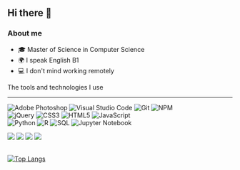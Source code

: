 ## Hi there 👋

### About me

- 🎓 Master of Science in Computer Science
- 🌍 I speak English B1
 - 💻 I don't mind working remotely
<!--- 📫 Reach me by [email](mailto:)
 - 🌱 I’m currently learning **___**-->




    
 <!--- 
   
 
 <img src="https://cdn.jsdelivr.net/gh/devicons/devicon/icons/react/react-original.svg" title="react" width="40" height="40"/>&nbsp;
 <img src="https://cdn.jsdelivr.net/gh/devicons/devicon/icons/postgresql/postgresql-original.svg" title="sql" width="40" height="40"/>&nbsp;
<img src="https://cdn.jsdelivr.net/gh/devicons/devicon/icons/angularjs/angularjs-original.svg" title="angular" width="40" height="40"/>&nbsp;
<img src="https://cdn.jsdelivr.net/gh/devicons/devicon/icons/nodejs/nodejs-original.svg" title="node" width="40" height="40"/>&nbsp;
<img src="https://cdn.jsdelivr.net/gh/devicons/devicon/icons/javascript/javascript-original.svg" title="js" width="40" height="40"/>&nbsp;
<img src="https://cdn.jsdelivr.net/gh/devicons/devicon/icons/html5/html5-original.svg" title="html" width="40" height="40"/>&nbsp;
<img src="https://cdn.jsdelivr.net/gh/devicons/devicon/icons/css3/css3-original.svg" title="css" width="40" height="40"/>&nbsp;
<img src="https://cdn.jsdelivr.net/gh/devicons/devicon/icons/git/git-plain.svg" title="git" width="40" height="40"/>&nbsp;
<img src="https://cdn.jsdelivr.net/gh/devicons/devicon/icons/bootstrap/bootstrap-plain.svg" title="bootstrap" width="40" height="40"/>&nbsp;
<img src="https://cdn.jsdelivr.net/gh/devicons/devicon/icons/npm/npm-original-wordmark.svg" title="npm" width="40" height="40"/>&nbsp;
<img src="https://cdn.jsdelivr.net/gh/devicons/devicon/icons/react/react-original.svg" title="react" width="40" height="40"/>&nbsp;
 <img src="https://cdn.jsdelivr.net/gh/devicons/devicon/icons/typescript/typescript-original.svg" title="typescript" width="40" height="40"/>&nbsp;
 </br>

### My stat
  <img src="https://github-profile-summary-cards.vercel.app/api/cards/profile-details?username=id58365762&theme=github_dark" alt=""/>
    <img src="https://github-profile-summary-cards.vercel.app/api/cards/most-commit-language?username=id58365762&theme=github_dark" alt=""/>
    <img src="https://github-profile-summary-cards.vercel.app/api/cards/stats?username=id58365762&theme=github_dark" alt=""/>
    
<!---
<div id="stat" align="left">
  
</div>
-->
The tools and technologies I use
___________________________________________________________________________________________________________________________________________
![Adobe Photoshop](https://img.shields.io/badge/adobe%20photoshop-%2331A8FF.svg?style=for-the-badge&logo=adobe%20photoshop&logoColor=white)
![Visual Studio Code](https://img.shields.io/badge/Visual%20Studio%20Code-0078d7.svg?style=for-the-badge&logo=visual-studio-code&logoColor=white)
![Git](https://img.shields.io/badge/git-%23F05033.svg?style=for-the-badge&logo=git&logoColor=white)
![NPM](https://img.shields.io/badge/NPM-%23CB3837.svg?style=for-the-badge&logo=npm&logoColor=white)
<br/>
![jQuery](https://img.shields.io/badge/jquery-%230769AD.svg?style=for-the-badge&logo=jquery&logoColor=white)
![CSS3](https://img.shields.io/badge/css3-%231572B6.svg?style=for-the-badge&logo=css3&logoColor=white)
![HTML5](https://img.shields.io/badge/html5-%23E34F26.svg?style=for-the-badge&logo=html5&logoColor=white)
![JavaScript](https://img.shields.io/badge/javascript-%23323330.svg?style=for-the-badge&logo=javascript&logoColor=%23F7DF1E)
<br/>
![Python](https://img.shields.io/badge/python-%FFFFFFFF.svg?style=for-the-badge&logo=python&logoColor=%ADFF2F)
![R](https://img.shields.io/badge/R-%FFFFFFFF.svg?style=for-the-badge&logo=r&logoColor=white)
![SQL](https://img.shields.io/badge/sql-%FFFFFFFF.svg?style=for-the-badge&logo=sql&logoColor=white)
![Jupyter Notebook](https://img.shields.io/badge/jupyter%20Notebook-%FFFFFFFF.svg?style=for-the-badge&logo=jupyter%20notebook&logoColor=white)


![](https://img.shields.io/badge/excel-%FFFFFFFF.svg?style=for-the-badge&logo=excel&logoColor=black) 
![](https://img.shields.io/badge/word-%FFFFFFFF.svg?style=for-the-badge&logo=word&logoColor=black) 
![](https://img.shields.io/badge/powerpoint-%FFFFFFFF.svg?style=for-the-badge&logo=powerpoint&logoColor=black) 
![](https://img.shields.io/badge/access-%FFFFFFFF.svg?style=for-the-badge&logo=access&logoColor=black) 
</br></br>

[![Top Langs](https://github-readme-stats.vercel.app/api/top-langs/?username=id58365762&layout=compact&theme=github_dark)](https://github.com/id58365762/github-readme-stats)
<div>
   <img src="https://github-profile-summary-cards.vercel.app/api/cards/profile-details?username=id58365762&theme=github_dark" alt=""/>
    <img src="https://github-profile-summary-cards.vercel.app/api/cards/most-commit-language?username=id58365762&theme=github_dark" alt=""/>
    <img src="https://github-profile-summary-cards.vercel.app/api/cards/stats?username=id58365762&theme=github_dark" alt=""/>
</div>



 
  <!--

 </br>![](https://komarev.com/ghpvc/?username=id58365762&color=dc143c)
**id58365762/id58365762** is a ✨ _special_ ✨ repository because its `README.md` (this file) appears on your GitHub profile.

Here are some ideas to get you started:

- 🔭 I’m currently working on ...
- 🌱 I’m currently learning ...
- 👯 I’m looking to collaborate on ...
- 🤔 I’m looking for help with ...
- 💬 Ask me about ...
- 📫 How to reach me: ...
- 😄 Pronouns: ...
- ⚡ Fun fact: ...
-->

